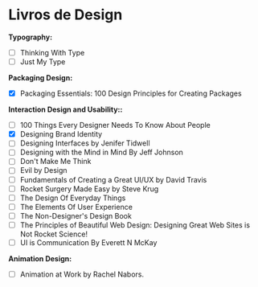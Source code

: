 # Livros de Design

**Typography:**

- [ ] Thinking With Type
- [ ] Just My Type

**Packaging Design:**

- [x] Packaging Essentials: 100 Design Principles for Creating Packages

**Interaction Design and Usability::**

- [ ] 100 Things Every Designer Needs To Know About People
- [x] Designing Brand Identity
- [ ] Designing Interfaces by Jenifer Tidwell
- [ ] Designing with the Mind in Mind By Jeff Johnson
- [ ] Don't Make Me Think
- [ ] Evil by Design
- [ ] Fundamentals of Creating a Great UI/UX by David Travis
- [ ] Rocket Surgery Made Easy by Steve Krug
- [ ] The Design Of Everyday Things
- [ ] The Elements Of User Experience
- [ ] The Non-Designer's Design Book
- [ ] The Principles of Beautiful Web Design: Designing Great Web Sites is Not Rocket Science!
- [ ] UI is Communication By Everett N McKay

**Animation Design:**

- [ ] Animation at Work by Rachel Nabors.
